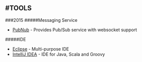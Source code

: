 #TOOLS
---
###2015
#####Messaging Service
+   [PubNub](https://www.pubnub.com/) - Provides Pub/Sub service with websocket support

#####IDE
+   [Eclipse](https://eclipse.org/) - Multi-purpose IDE
+   [IntelliJ IDEA](https://www.jetbrains.com/idea/) - IDE for Java, Scala and Groovy